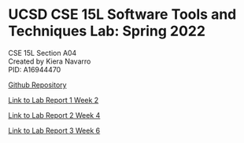 
# UCSD CSE 15L Software Tools and Techniques Lab: Spring 2022

CSE 15L Section A04 <br>
Created by Kiera Navarro <br>
PID: A16944470

[Github Repository](https://github.com/kieraliz/cse15l-lab-reports)

[Link to Lab Report 1 Week 2](https://kieraliz.github.io/cse15l-lab-reports/lab-report-1-week-2.html)

[Link to Lab Report 2 Week 4](https://kieraliz.github.io/cse15l-lab-reports/lab-report-2-week-4.html)

[Link to Lab Report 3 Week 6](https://kieraliz.github.io/cse15l-lab-reports/lab-report-3-week-6.html)
